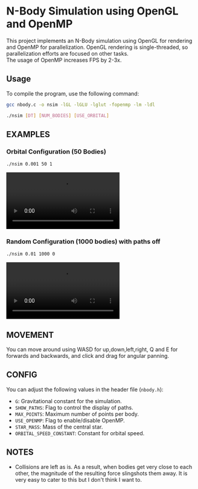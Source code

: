 # N-Body Simulation using OpenGL and OpenMP

This project implements an N-Body simulation using OpenGL for rendering and OpenMP for parallelization. OpenGL rendering is single-threaded, so parallelization efforts are focused on other tasks. 
<br />
The usage of OpenMP increases FPS by 2-3x.

## Usage

To compile the program, use the following command:

```bash
gcc nbody.c -o nsim -lGL -lGLU -lglut -fopenmp -lm -ldl

./nsim [DT] [NUM_BODIES] [USE_ORBITAL]
```

## EXAMPLES

### Orbital Configuration (50 Bodies)
```bash
./nsim 0.001 50 1
```
<video controls>
    <source src="doc/1.mp4" type="video/mp4">
    Your browser does not support the video tag.
</video>

### Random Configuration (1000 bodies) with paths off
```bash
./nsim 0.01 1000 0
```
<video controls>
    <source src="doc/2.mp4" type="video/mp4">
    Your browser does not support the video tag.
</video>

## MOVEMENT
You can move around using WASD for up,down,left,right, Q and E for forwards and
backwards, and click and drag for angular panning.



## CONFIG
You can adjust the following values in the header file (`nbody.h`):

- `G`: Gravitational constant for the simulation.
- `SHOW_PATHS`: Flag to control the display of paths.
- `MAX_POINTS`: Maximum number of points per body.
- `USE_OPENMP`: Flag to enable/disable OpenMP.
- `STAR_MASS`: Mass of the central star.
- `ORBITAL_SPEED_CONSTANT`: Constant for orbital speed.


## NOTES

- Collisions are left as is. As a result, when bodies get very close to each other,
the magnitude of the resulting force slingshots them away. It is very easy to cater
to this but I don't think I want to.

